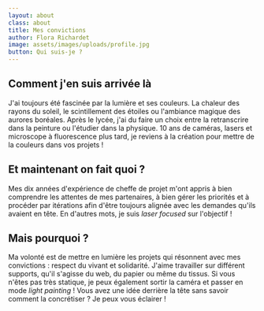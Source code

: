 ```yaml
---
layout: about
class: about
title: Mes convictions
author: Flora Richardet
image: assets/images/uploads/profile.jpg
button: Qui suis-je ?
---
```

## Comment j'en suis arrivée là

J'ai toujours été fascinée par la lumière et ses couleurs. La chaleur des rayons du soleil, le scintillement des étoiles ou l'ambiance magique des aurores boréales. Après le lycée, j'ai du faire un choix entre la retranscrire dans la peinture ou l'étudier dans la physique. 10 ans de caméras, lasers et microscope à fluorescence plus tard, je reviens à la création pour mettre de la couleurs dans vos projets !

## Et maintenant on fait quoi ?

Mes dix années d'expérience de cheffe de projet m'ont appris à bien comprendre les attentes de mes partenaires, à bien gérer les priorités et à procéder par itérations afin d'être toujours alignée avec les demandes qu'ils avaient en tête. En d'autres mots, je suis _laser focused_ sur l'objectif !

## Mais pourquoi ?

Ma volonté est de mettre en lumière les projets qui résonnent avec mes convictions : respect du vivant et solidarité. J'aime travailler sur différent supports, qu'il s'agisse du web, du papier ou même du tissus. Si vous n'êtes pas très statique, je peux également sortir la caméra et passer en mode _light painting_ ! Vous avez une idée derrière la tête sans savoir comment la concrétiser ? Je peux vous éclairer !
